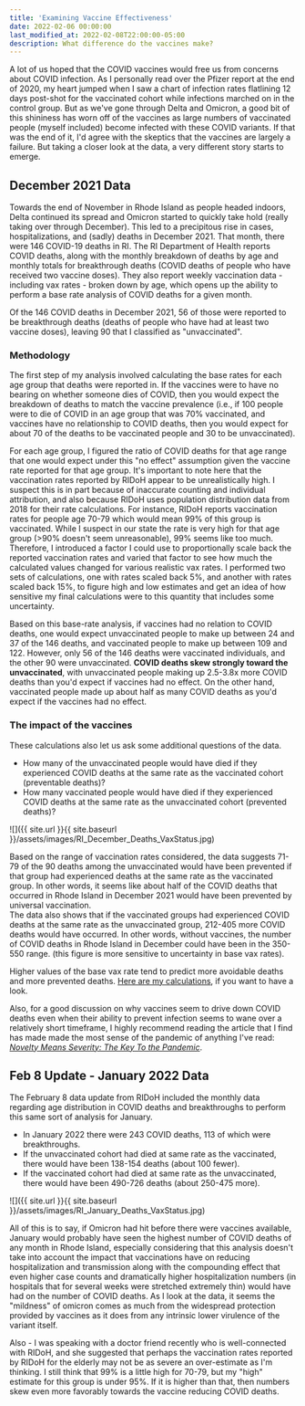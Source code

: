 ```yaml
---
title: 'Examining Vaccine Effectiveness'
date: 2022-02-06 00:00:00
last_modified_at: 2022-02-08T22:00:00-05:00
description: What difference do the vaccines make?
---
```

A lot of us hoped that the COVID vaccines would free us from concerns about COVID infection.  As I personally read over the Pfizer report at the end of 2020, my heart jumped when I saw a chart of infection rates flatlining 12 days post-shot for the vaccinated cohort while infections marched on in the control group.  But as we've gone through Delta and Omicron, a good bit of this shininess has worn off of the vaccines as large numbers of vaccinated people (myself included) become infected with these COVID variants.  If that was the end of it, I'd agree with the skeptics that the vaccines are largely a failure.  But taking a closer look at the data, a very different story starts to emerge.

## December 2021 Data
Towards the end of November in Rhode Island as people headed indoors, Delta continued its spread and Omicron started to quickly take hold (really taking over through December).  This led to a precipitous rise in cases, hospitalizations, and (sadly) deaths in December 2021.  That month, there were 146 COVID-19 deaths in RI.  The RI Department of Health reports COVID deaths, along with the monthly breakdown of deaths by age and monthly totals for breakthrough deaths (COVID deaths of people who have received two vaccine doses).  They also report weekly vaccination data - including vax rates - broken down by age, which opens up the ability to perform a base rate analysis of COVID deaths for a given month.

Of the 146 COVID deaths in December 2021, 56 of those were reported to be breakthrough deaths (deaths of people who have had at least two vaccine doses), leaving 90 that I classified as "unvaccinated".

### Methodology
The first step of my analysis involved calculating the base rates for each age group that deaths were reported in.  If the vaccines were to have no bearing on whether someone dies of COVID, then you would expect the breakdown of deaths to match the vaccine prevalence (i.e., if 100 people were to die of COVID in an age group that was 70% vaccinated, and vaccines have no relationship to COVID deaths, then you would expect for about 70 of the deaths to be vaccinated people and 30 to be unvaccinated).

For each age group, I figured the ratio of COVID deaths for that age range that one would expect under this "no effect" assumption given the vaccine rate reported for that age group.  It's important to note here that the vaccination rates reported by RIDoH appear to be unrealistically high.  I suspect this is in part because of inaccurate counting and individual attribution, and also because RIDoH uses population distribution data from 2018 for their rate calculations.  For instance, RIDoH reports vaccination rates for people age 70-79 which would mean 99% of this group is vaccinated.  While I suspect in our state the rate is very high for that age group (>90% doesn't seem unreasonable), 99% seems like too much.  Therefore, I introduced a factor I could use to proportionally scale back the reported vaccination rates and varied that factor to see how much the calculated values changed for various realistic vax rates.  I performed two sets of calculations, one with rates scaled back 5%, and another with rates scaled back 15%, to figure high and low estimates and get an idea of how sensitive my final calculations were to this quantity that includes some uncertainty.

Based on this base-rate analysis, if vaccines had no relation to COVID deaths, one would expect unvaccinated people to make up between 24 and 37 of the 146 deaths, and vaccinated people to make up between 109 and 122.  However, only 56 of the 146 deaths were vaccinated individuals, and the other 90 were unvaccinated.  **COVID deaths skew strongly toward the unvaccinated**, with unvaccinated people making up 2.5-3.8x more COVID deaths than you'd expect if vaccines had no effect.  On the other hand, vaccinated people made up about half as many COVID deaths as you'd expect if the vaccines had no effect.

### The impact of the vaccines
These calculations also let us ask some additional questions of the data.

 - How many of the unvaccinated people would have died if they experienced COVID deaths at the same rate as the vaccinated cohort (preventable deaths)?
 - How many vaccinated people would have died if they experienced COVID deaths at the same rate as the unvaccinated cohort (prevented deaths)?
 
 ![]({{ site.url }}{{ site.baseurl }}/assets/images/RI_December_Deaths_VaxStatus.jpg)
 
Based on the range of vaccination rates considered, the data suggests 71-79 of the 90 deaths among the unvaccinated would have been prevented if that group had experienced deaths at the same rate as the vaccinated group.  In other words, it seems like about half of the COVID deaths that occurred in Rhode Island in December 2021 would have been prevented by universal vaccination.  
The data also shows that if the vaccinated groups had experienced COVID deaths at the same rate as the unvaccinated group, 212-405 more COVID deaths would have occurred.  In other words, without vaccines, the number of COVID deaths in Rhode Island in December could have been in the 350-550 range. (this figure is more sensitive to uncertainty in base vax rates).

Higher values of the base vax rate tend to predict more avoidable deaths and more prevented deaths.
[Here are my calculations](https://docs.google.com/spreadsheets/d/1N_Ay6uv4rS7MisXcNKTLrczVPKW_tn2pjAEQiR7TSu8/edit?usp=sharing), if you want to have a look.

Also, for a good discussion on why vaccines seem to drive down COVID deaths even when their ability to prevent infection seems to wane over a relatively short timeframe, I highly recommend reading the article that I find has made made the most sense of the pandemic of anything I've read: [*Novelty Means Severity: The Key To the Pandemic*](https://www.theinsight.org/p/novelty-means-severity-the-key-to).

## Feb 8 Update - January 2022 Data
The February 8 data update from RIDoH included the monthly data regarding age distribution in COVID deaths and breakthroughs to perform this same sort of analysis for January. 

 - In January 2022 there were 243 COVID deaths, 113 of which were breakthroughs.
 - If the unvaccinated cohort had died at same rate as the vaccinated, there would have been 138-154 deaths (about 100 fewer).
 - If the vaccinated cohort had died at same rate as the unvaccinated, there would have been 490-726 deaths (about 250-475 more).
 
![]({{ site.url }}{{ site.baseurl }}/assets/images/RI_January_Deaths_VaxStatus.jpg)

All of this is to say, if Omicron had hit before there were vaccines available, January would probably have seen the highest number of COVID deaths of any month in Rhode Island, especially considering that this analysis doesn't take into account the impact that vaccinations have on reducing hospitalization and transmission along with the compounding effect that even higher case counts and dramatically higher hospitalization numbers (in hospitals that for several weeks were stretched extremely thin) would have had on the number of COVID deaths.  As I look at the data, it seems the "mildness" of omicron comes as much from the widespread protection provided by vaccines as it does from any intrinsic lower virulence of the variant itself.

Also - I was speaking with a doctor friend recently who is well-connected with RIDoH, and she suggested that perhaps the vaccination rates reported by RIDoH for the elderly may not be as severe an over-estimate as I'm thinking.  I still think that 99% is a little high for 70-79, but my "high" estimate for this group is under 95%.  If it is higher than that, then numbers skew even more favorably towards the vaccine reducing COVID deaths.